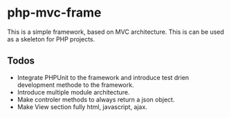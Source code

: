 # php-mvc-frame
This is a simple framework, based on MVC architecture. This is can be used as a skeleton for PHP projects.    

## Todos

  * Integrate PHPUnit to the framework and introduce test drien development methode to the framework.
  * Introduce multiple module architecture.
  * Make controler methods to always return a json object.
  * Make View section fully html, javascript, ajax.
